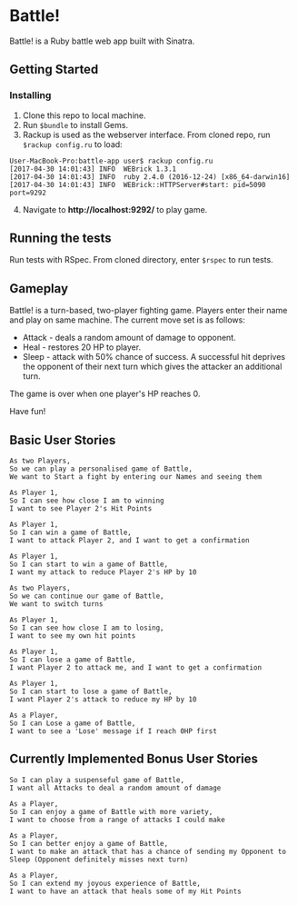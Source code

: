 # Battle!

Battle! is a Ruby battle web app built with Sinatra.

## Getting Started

### Installing

1. Clone this repo to local machine. 
2. Run `$bundle` to install Gems.
3. Rackup is used as the webserver interface. From cloned repo, run `$rackup config.ru` to load: 

```
User-MacBook-Pro:battle-app user$ rackup config.ru
[2017-04-30 14:01:43] INFO  WEBrick 1.3.1
[2017-04-30 14:01:43] INFO  ruby 2.4.0 (2016-12-24) [x86_64-darwin16]
[2017-04-30 14:01:43] INFO  WEBrick::HTTPServer#start: pid=5090 port=9292
```
4. Navigate to __http://localhost:9292/__ to play game. 

## Running the tests

Run tests with RSpec. From cloned directory, enter `$rspec` to run tests.

## Gameplay

Battle! is a turn-based, two-player fighting game. Players enter their name and play on same machine. The current move set is as follows:
   
* Attack - deals a random amount of damage to opponent.
* Heal   - restores 20 HP to player.
* Sleep  - attack with 50% chance of success. A successful hit deprives the opponent of their next turn which gives the attacker an                 additional turn.

The game is over when one player's HP reaches 0.

Have fun!

## Basic User Stories
```
As two Players,
So we can play a personalised game of Battle,
We want to Start a fight by entering our Names and seeing them

As Player 1,
So I can see how close I am to winning
I want to see Player 2's Hit Points

As Player 1,
So I can win a game of Battle,
I want to attack Player 2, and I want to get a confirmation

As Player 1,
So I can start to win a game of Battle,
I want my attack to reduce Player 2's HP by 10

As two Players,
So we can continue our game of Battle,
We want to switch turns

As Player 1,
So I can see how close I am to losing,
I want to see my own hit points

As Player 1,
So I can lose a game of Battle,
I want Player 2 to attack me, and I want to get a confirmation

As Player 1,
So I can start to lose a game of Battle,
I want Player 2's attack to reduce my HP by 10

As a Player,
So I can Lose a game of Battle,
I want to see a 'Lose' message if I reach 0HP first
```

## Currently Implemented Bonus User Stories
```As a Player,
So I can play a suspenseful game of Battle,
I want all Attacks to deal a random amount of damage

As a Player,
So I can enjoy a game of Battle with more variety,
I want to choose from a range of attacks I could make

As a Player,
So I can better enjoy a game of Battle,
I want to make an attack that has a chance of sending my Opponent to Sleep (Opponent definitely misses next turn)

As a Player,
So I can extend my joyous experience of Battle,
I want to have an attack that heals some of my Hit Points
```
